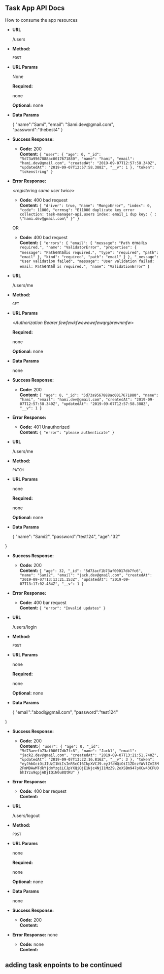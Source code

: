 **Task App API Docs**
----
  How to consume the app resources

* **URL**

  /users

* **Method:**
  
  

  `POST` 
  
*  **URL Params**

   None

   **Required:**
 
   none

   **Optional:**
    none

* **Data Params**

    <p>{
        "name":"Sami",
        "email": "Sami.dev@gmail.com",
        "password":"thebest4"
        }
    </p>

* **Success Response:**
  

  * **Code:** 200 <br />
    **Content:** `{
    "user": {
        "age": 0,
        "_id": "5d73a9567888ac0017671880",
        "name": "hami",
        "email": "hami.dev@gmail.com",
        "createdAt": "2019-09-07T12:57:58.340Z",
        "updatedAt": "2019-09-07T12:57:58.388Z",
        "__v": 1
    },
    "token": "tokenstring"
}`
 
* **Error Response:**

  <_registering same user twice_>

  * **Code:** 400 bad request <br />
    **Content:** `{
    "driver": true,
    "name": "MongoError",
    "index": 0,
    "code": 11000,
    "errmsg": "E11000 duplicate key error collection: task-manager-api.users index: email_1 dup key: { : \"hami.dev@gmail.com\" }"
}`

  OR

  * **Code:** 400 bad request <br />
    **Content:** `{
    "errors": {
        "email": {
            "message": "Path `email` is required.",
            "name": "ValidatorError",
            "properties": {
                "message": "Path `email` is required.",
                "type": "required",
                "path": "email"
            },
            "kind": "required",
            "path": "email"
        }
    },
    "_message": "User validation failed",
    "message": "User validation failed: email: Path `email` is required.",
    "name": "ValidationError"
}`

* **URL**

  /users/me

* **Method:**
  
  

  `GET` 
  
*  **URL Params**

   <_Authorization Bearer fewfewkfwewewefewqrgbrewnmfw_>

   **Required:**
 
   none

   **Optional:**
    none

* **Data Params**

    <p>none</p>

* **Success Response:**
  

  * **Code:** 200 <br />
    **Content:** `{
    "age": 0,
    "_id": "5d73a9567888ac0017671880",
    "name": "hami",
    "email": "hami.dev@gmail.com",
    "createdAt": "2019-09-07T12:57:58.340Z",
    "updatedAt": "2019-09-07T12:57:58.388Z",
    "__v": 1
}`
 
* **Error Response:**


  * **Code:** 401 Unauthorized <br />
    **Content:** `{
    "error": "please authenticate"
}`

* **URL**

  /users/me

* **Method:**
  
  

  `PATCH` 
  
*  **URL Params**

   none

   **Required:**
 
   none

   **Optional:**
    none

* **Data Params**

    <p>{
	"name": "Sami2",
	"password":"test124",
	"age":"32"
}</p>

* **Success Response:**
  

  * **Code:** 200 <br />
    **Content:** `{
    "age": 32,
    "_id": "5d73acf1b73af00017db7fc6",
    "name": "Sami2",
    "email": "jack.dev@gmail.com",
    "createdAt": "2019-09-07T13:13:21.153Z",
    "updatedAt": "2019-09-07T13:17:02.484Z",
    "__v": 1
}`
 
* **Error Response:**


  * **Code:** 400 bar request <br />
    **Content:** `{
    "error": "Invalid updates"
}`

* **URL**

  /users/login

* **Method:**
  
  

  `POST` 
  
*  **URL Params**

   none

   **Required:**
 
   none

   **Optional:**
    none

* **Data Params**

    <p>{
	"email":"abodi@gmail.com",
	"password":"test124"
}</p>

* **Success Response:**
  

  * **Code:** 200 <br />
    **Content:**`{
    "user": {
        "age": 0,
        "_id": "5d73aeefb73af00017db7fc8",
        "name": "Jack1",
        "email": "jack2.dev@gmail.com",
        "createdAt": "2019-09-07T13:21:51.740Z",
        "updatedAt": "2019-09-07T13:22:16.816Z",
        "__v": 3
    },
    "token": "eyJhbGciOiJIUzI1NiIsInR5cCI6IkpXVCJ9.eyJfaWQiOiI1ZDczYWVlZmI3M2FmMDAwMTdkYjdmYzgiLCJpYXQiOjE1Njc4NjI1MzZ9.2oXSBm947pXCw43CFUObhIYzu9qpjADjIQiN0u8QtKU"
}`  
 
* **Error Response:**


  * **Code:** 400 bar request <br />
    **Content:** 


* **URL**

  /users/logout

* **Method:**
  
  

  `POST` 
  
*  **URL Params**

   none

   **Required:**
 
   none

   **Optional:**
    none

* **Data Params**

    <p>none</p>

* **Success Response:**
  

  * **Code:** 200 <br />
    **Content:** 
 
* **Error Response:**
    none

  * **Code:** none<br />
    **Content:** 

  

## adding task enpoints to be continued 
